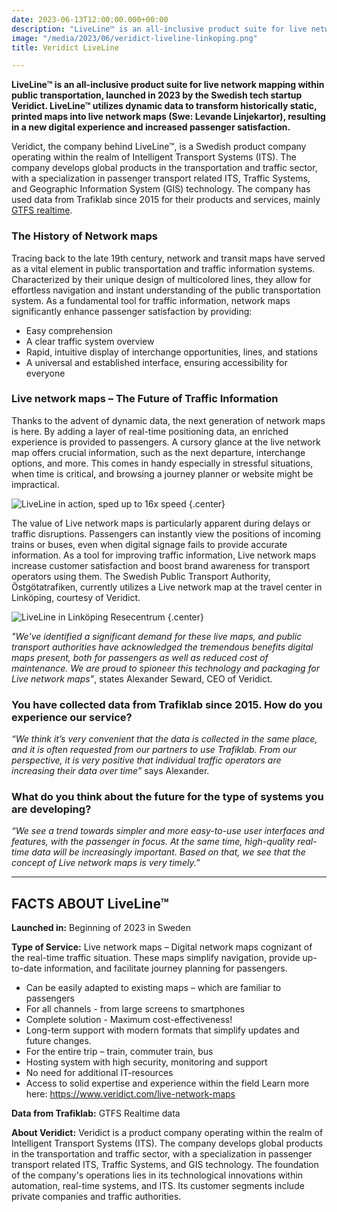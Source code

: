 ```yaml
---
date: 2023-06-13T12:00:00.000+00:00
description: "LiveLine™ is an all-inclusive product suite for live network mapping within public transportation, launched in 2023 by the Swedish tech startup Veridict. LiveLine™ utilizes dynamic data to transform historically static, printed maps into live network maps (Swe: Levande Linjekartor), resulting in a new digital experience and increased passenger satisfaction."
image: "/media/2023/06/veridict-liveline-linkoping.png"
title: Veridict LiveLine

---
```


**LiveLine™ is an all-inclusive product suite for live network mapping within public transportation, launched in 2023 by
the Swedish tech startup Veridict. LiveLine™ utilizes dynamic data to transform historically static, printed maps into
live network maps (Swe: Levande Linjekartor), resulting in a new digital experience and increased passenger
satisfaction.**

Veridict, the company behind LiveLine™, is a Swedish product company operating within the realm of Intelligent Transport
Systems (ITS). The company develops global products in the transportation and traffic sector, with a specialization in
passenger transport related ITS, Traffic Systems, and Geographic Information System (GIS) technology. The company has
used data from Trafiklab since 2015 for their products and services, mainly [GTFS realtime](/api/trafiklab-apis/gtfs-regional/).

### The History of Network maps

Tracing back to the late 19th century, network and transit maps have served as a vital element in public transportation
and traffic information systems. Characterized by their unique design of multicolored lines, they allow for effortless
navigation and instant understanding of the public transportation system. As a fundamental tool for traffic information,
network maps significantly enhance passenger satisfaction by providing:
- Easy comprehension
- A clear traffic system overview
- Rapid, intuitive display of interchange opportunities, lines, and stations
- A universal and established interface, ensuring accessibility for everyone

### Live network maps – The Future of Traffic Information

Thanks to the advent of dynamic data, the next generation of network maps is here. By adding a layer of real-time
positioning data, an enriched experience is provided to passengers. A cursory glance at the live network map offers
crucial information, such as the next departure, interchange options, and more. This comes in handy especially in
stressful situations, when time is critical, and browsing a journey planner or website might be impractical.

![LiveLine in action, sped up to 16x speed](/media/2023/06/liveline-x16.gif "LiveLine in action, sped up to 16x speed")
{.center}

The value of Live network maps is particularly apparent during delays or traffic disruptions. Passengers can instantly
view the positions of incoming trains or buses, even when digital signage fails to provide accurate information. As a
tool for improving traffic information, Live network maps increase customer satisfaction and boost brand awareness for
transport operators using them.
The Swedish Public Transport Authority, Östgötatrafiken, currently utilizes a Live network map at the travel center in
Linköping, courtesy of Veridict.

![LiveLine in Linköping Resecentrum](/media/2023/06/otraf-linkoping-resecentrum-liveline-2.png "LiveLine in Linköping Resecentrum")
{.center}

_"We've identified a significant demand for these live maps, and public transport authorities have acknowledged the
tremendous benefits digital maps present, both for passengers as well as reduced cost of maintenance. We are proud to
spioneer this technology and packaging for Live network maps"_, states Alexander Seward, CEO of Veridict.

### You have collected data from Trafiklab since 2015. How do you experience our service?

_“We think it’s very convenient that the data is collected in the same place, and it is often requested from our partners
to use Trafiklab. From our perspective, it is very positive that individual traffic operators are increasing their data
over time”_ says Alexander.

### What do you think about the future for the type of systems you are developing?

_“We see a trend towards simpler and more easy-to-use user interfaces and features, with the passenger in focus. At the
same time, high-quality real-time data will be increasingly important. Based on that, we see that the concept of Live
network maps is very timely.”_

------------------------------------------------------------------------------------------------

## FACTS ABOUT LiveLine™

**Launched in:** Beginning of 2023 in Sweden

**Type of Service:** Live network maps – Digital network maps cognizant of the real-time traffic situation. These maps
simplify navigation, provide up-to-date information, and facilitate journey planning for passengers.
- Can be easily adapted to existing maps – which are familiar to passengers
- For all channels - from large screens to smartphones
- Complete solution - Maximum cost-effectiveness!
- Long-term support with modern formats that simplify updates and future changes.
- For the entire trip – train, commuter train, bus
- Hosting system with high security, monitoring and support
- No need for additional IT-resources
- Access to solid expertise and experience within the field
Learn more here: https://www.veridict.com/live-network-maps

**Data from Trafiklab:** GTFS Realtime data

**About Veridict:** Veridict is a product company operating within the realm of Intelligent Transport Systems (ITS). The
company develops global products in the transportation and traffic sector, with a specialization in passenger transport
related ITS, Traffic Systems, and GIS technology. The foundation of the company's operations lies in its technological
innovations within automation, real-time systems, and ITS. Its customer segments include private companies and traffic
authorities.
